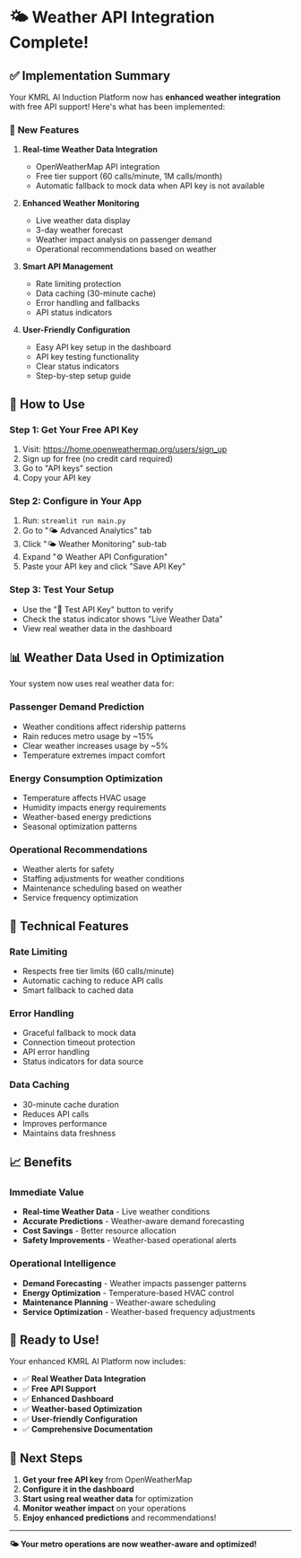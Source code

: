 # 🌤️ Weather API Integration Complete!

## ✅ **Implementation Summary**

Your KMRL AI Induction Platform now has **enhanced weather integration** with free API support! Here's what has been implemented:

### 🚀 **New Features**

1. **Real-time Weather Data Integration**
   - OpenWeatherMap API integration
   - Free tier support (60 calls/minute, 1M calls/month)
   - Automatic fallback to mock data when API key is not available

2. **Enhanced Weather Monitoring**
   - Live weather data display
   - 3-day weather forecast
   - Weather impact analysis on passenger demand
   - Operational recommendations based on weather

3. **Smart API Management**
   - Rate limiting protection
   - Data caching (30-minute cache)
   - Error handling and fallbacks
   - API status indicators

4. **User-Friendly Configuration**
   - Easy API key setup in the dashboard
   - API key testing functionality
   - Clear status indicators
   - Step-by-step setup guide

## 🎯 **How to Use**

### **Step 1: Get Your Free API Key**
1. Visit: https://home.openweathermap.org/users/sign_up
2. Sign up for free (no credit card required)
3. Go to "API keys" section
4. Copy your API key

### **Step 2: Configure in Your App**
1. Run: `streamlit run main.py`
2. Go to "🌤️ Advanced Analytics" tab
3. Click "🌤️ Weather Monitoring" sub-tab
4. Expand "⚙️ Weather API Configuration"
5. Paste your API key and click "Save API Key"

### **Step 3: Test Your Setup**
- Use the "🔄 Test API Key" button to verify
- Check the status indicator shows "Live Weather Data"
- View real weather data in the dashboard

## 📊 **Weather Data Used in Optimization**

Your system now uses real weather data for:

### **Passenger Demand Prediction**
- Weather conditions affect ridership patterns
- Rain reduces metro usage by ~15%
- Clear weather increases usage by ~5%
- Temperature extremes impact comfort

### **Energy Consumption Optimization**
- Temperature affects HVAC usage
- Humidity impacts energy requirements
- Weather-based energy predictions
- Seasonal optimization patterns

### **Operational Recommendations**
- Weather alerts for safety
- Staffing adjustments for weather conditions
- Maintenance scheduling based on weather
- Service frequency optimization

## 🔧 **Technical Features**

### **Rate Limiting**
- Respects free tier limits (60 calls/minute)
- Automatic caching to reduce API calls
- Smart fallback to cached data

### **Error Handling**
- Graceful fallback to mock data
- Connection timeout protection
- API error handling
- Status indicators for data source

### **Data Caching**
- 30-minute cache duration
- Reduces API calls
- Improves performance
- Maintains data freshness

## 📈 **Benefits**

### **Immediate Value**
- **Real-time Weather Data** - Live weather conditions
- **Accurate Predictions** - Weather-aware demand forecasting
- **Cost Savings** - Better resource allocation
- **Safety Improvements** - Weather-based operational alerts

### **Operational Intelligence**
- **Demand Forecasting** - Weather impacts passenger patterns
- **Energy Optimization** - Temperature-based HVAC control
- **Maintenance Planning** - Weather-aware scheduling
- **Service Optimization** - Weather-based frequency adjustments

## 🎉 **Ready to Use!**

Your enhanced KMRL AI Platform now includes:

- ✅ **Real Weather Data Integration**
- ✅ **Free API Support**
- ✅ **Enhanced Dashboard**
- ✅ **Weather-based Optimization**
- ✅ **User-friendly Configuration**
- ✅ **Comprehensive Documentation**

## 🚀 **Next Steps**

1. **Get your free API key** from OpenWeatherMap
2. **Configure it in the dashboard**
3. **Start using real weather data** for optimization
4. **Monitor weather impact** on your operations
5. **Enjoy enhanced predictions** and recommendations!

---

**🌤️ Your metro operations are now weather-aware and optimized!**
